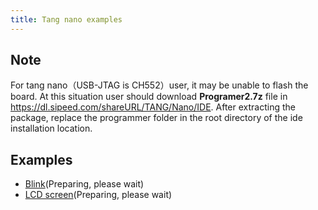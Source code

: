 ```yaml
---
title: Tang nano examples
---
```

## Note
For tang nano（USB-JTAG is CH552）user, it may be unable to flash the board. At this situation user should download **Programer2.7z** file in <https://dl.sipeed.com/shareURL/TANG/Nano/IDE>. After extracting the package, replace the programmer folder in the root directory of the ide installation location. 


## Examples
- [Blink](./../Tang-Nano-Doc/examples/1_led.md)(Preparing, please wait)
- [LCD screen](./../Tang-Nano-Doc/examples/2_lcd.md)(Preparing, please wait)
